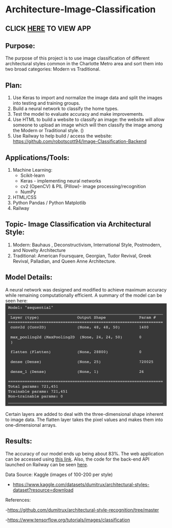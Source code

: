 # Architecture-Image-Classification

## CLICK [HERE](robotscott94.github.io/Architecture-Image-Classification/) TO VIEW APP

## Purpose: 
The purpose of this project is to use image classification of different architectural styles common in the Charlotte Metro area and sort them into two broad categories: Modern vs Traditional. 

## Plan:
  1. Use Keras to import and normalize the image data and split the images into testing and training groups. 
  2. Build a neural network to classify the home types. 
  3. Test the model to evaluate accuracy and make improvements.
  4. Use HTML to build a website to classify an image: the website will allow someone to upload an image which will then classify the image among the Modern or Traditional style. ()
  5. Use Railway to help build / access the website: https://github.com/robotscott94/Image-Classification-Backend

## Applications/Tools:
  1. Machine Learning: 
      - Scikit-learn
      - Keras - implementing neural networks
      - cv2 (OpenCV) & PIL (Pillow)- image processing/recognition
      - NumPy
  3. HTML/CSS
  4. Python Pandas / Python Matplotlib
  5. Railway

## Topic- Image Classification via Architectural Style: 
  1. Modern: Bauhaus , Deconstructivism, International Style, Postmodern, and Novelty Architecture
  2. Traditional: American Foursquare, Georgian, Tudor Revival, Greek Revival, Palladian, and Queen Anne Architecture.

## Model Details:
A neural network was designed and modified to achieve maximum accuracy while remaining computationally efficient. A summary of the model can be seen here: ![Model Summary](modelpic.png)

Certain layers are added to deal with the three-dimensional shape inherent to image data. The flatten layer takes the pixel values and makes them into one-dimensional arrays. 

## Results:
The accuracy of our model ends up being about 83%. The web application can be accessed using [this link](robotscott94.github.io/Architecture-Image-Classification/). Also, the code for the back-end API launched on Railway can be seen [here](https://github.com/robotscott94/Image-Classification-Backend).



Data Source: Kaggle (images of 100-200 per style) 
- https://www.kaggle.com/datasets/dumitrux/architectural-styles-dataset?resource=download


References: 

-https://github.com/dumitrux/architectural-style-recognition/tree/master

-https://www.tensorflow.org/tutorials/images/classification

